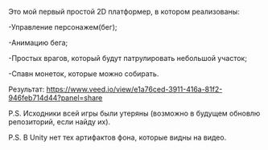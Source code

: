 Это мой первый простой 2D платформер, в котором реализованы:

-Управление персонажем(бег);

-Анимацию бега;

-Простых врагов, который будут патрулировать небольшой участок;

-Спавн монеток, которые можно собирать.

Результат: https://www.veed.io/view/e1a76ced-3911-416a-81f2-946feb714d44?panel=share

P.S. Исходники всей игры были утеряны (возможно в будущем обновлю репозиторий, если найду их).

P.S. В Unity нет тех артифактов фона, которые видны на видео.
